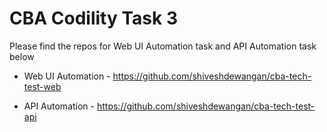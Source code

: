 # CBA Codility Task 3

Please find the repos for Web UI Automation task and API Automation task below

- Web UI Automation - https://github.com/shiveshdewangan/cba-tech-test-web

- API Automation - https://github.com/shiveshdewangan/cba-tech-test-api
